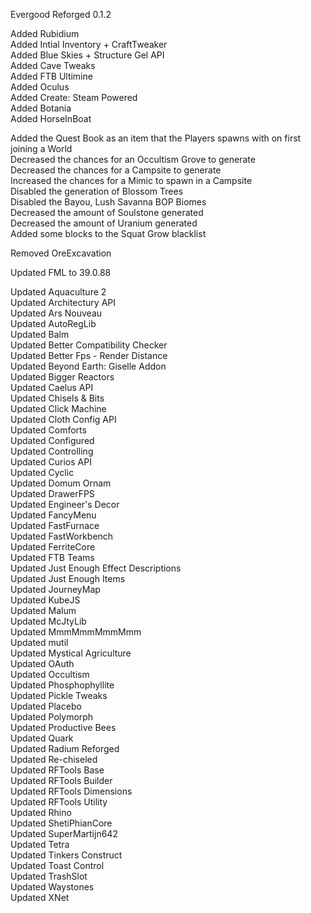 Evergood Reforged 0.1.2  
  
Added Rubidium  
Added Intial Inventory + CraftTweaker  
Added Blue Skies + Structure Gel API  
Added Cave Tweaks  
Added FTB Ultimine  
Added Oculus  
Added Create: Steam Powered  
Added Botania  
Added HorseInBoat  
  
Added the Quest Book as an item that the Players spawns with on first joining a World  
Decreased the chances for an Occultism Grove to generate  
Decreased the chances for a Campsite to generate  
Increased the chances for a Mimic to spawn in a Campsite  
Disabled the generation of Blossom Trees  
Disabled the Bayou, Lush Savanna BOP Biomes  
Decreased the amount of Soulstone generated  
Decreased the amount of Uranium generated  
Added some blocks to the Squat Grow blacklist  
  
Removed OreExcavation  
  
Updated FML to 39.0.88
  
Updated Aquaculture 2  
Updated Architectury API  
Updated Ars Nouveau  
Updated AutoRegLib  
Updated Balm  
Updated Better Compatibility Checker  
Updated Better Fps - Render Distance  
Updated Beyond Earth: Giselle Addon  
Updated Bigger Reactors  
Updated Caelus API  
Updated Chisels & Bits  
Updated Click Machine  
Updated Cloth Config API  
Updated Comforts  
Updated Configured  
Updated Controlling  
Updated Curios API  
Updated Cyclic  
Updated Domum Ornam  
Updated DrawerFPS  
Updated Engineer's Decor  
Updated FancyMenu  
Updated FastFurnace  
Updated FastWorkbench  
Updated FerriteCore  
Updated FTB Teams  
Updated Just Enough Effect Descriptions  
Updated Just Enough Items  
Updated JourneyMap  
Updated KubeJS  
Updated Malum  
Updated McJtyLib  
Updated MmmMmmMmmMmm  
Updated mutil  
Updated Mystical Agriculture  
Updated OAuth  
Updated Occultism  
Updated Phosphophyllite  
Updated Pickle Tweaks  
Updated Placebo  
Updated Polymorph  
Updated Productive Bees  
Updated Quark  
Updated Radium Reforged  
Updated Re-chiseled  
Updated RFTools Base  
Updated RFTools Builder  
Updated RFTools Dimensions  
Updated RFTools Utility  
Updated Rhino  
Updated ShetiPhianCore  
Updated SuperMartijn642  
Updated Tetra  
Updated Tinkers Construct  
Updated Toast Control  
Updated TrashSlot  
Updated Waystones  
Updated XNet  
